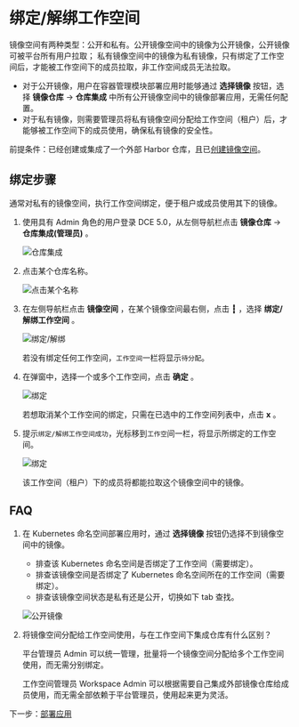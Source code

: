 # 绑定/解绑工作空间

镜像空间有两种类型：公开和私有。公开镜像空间中的镜像为公开镜像，公开镜像可被平台所有用户拉取；
私有镜像空间中的镜像为私有镜像，只有绑定了工作空间后，才能被工作空间下的成员拉取，非工作空间成员无法拉取。

- 对于公开镜像，用户在容器管理模块部署应用时能够通过 __选择镜像__ 按钮，选择 __镜像仓库__ -> __仓库集成__ 中所有公开镜像空间中的镜像部署应用，无需任何配置。
- 对于私有镜像，则需要管理员将私有镜像空间分配给工作空间（租户）后，才能够被工作空间下的成员使用，确保私有镜像的安全性。

前提条件：已经创建或集成了一个外部 Harbor 仓库，且已[创建镜像空间](../integrate-admin/registry-space.md)。

## 绑定步骤

通常对私有的镜像空间，执行工作空间绑定，便于租户或成员使用其下的镜像。

1. 使用具有 Admin 角色的用户登录 DCE 5.0，从左侧导航栏点击 __镜像仓库__ -> __仓库集成(管理员)__ 。

    ![仓库集成](https://docs.daocloud.io/daocloud-docs-images/docs/zh/docs/kangaroo/images/integrated01.png)

1. 点击某个仓库名称。

    ![点击某个名称](https://docs.daocloud.io/daocloud-docs-images/docs/kangaroo/images/managed01.png)

1. 在左侧导航栏点击 __镜像空间__ ，在某个镜像空间最右侧，点击 __┇__ ，选择 __绑定/解绑工作空间__ 。

    ![绑定/解绑](https://docs.daocloud.io/daocloud-docs-images/docs/kangaroo/images/bind00.png)

    若没有绑定任何工作空间，`工作空间`一栏将显示`待分配`。

1. 在弹窗中，选择一个或多个工作空间，点击 __确定__ 。

    ![绑定](https://docs.daocloud.io/daocloud-docs-images/docs/kangaroo/images/bind01.png)

    若想取消某个工作空间的绑定，只需在已选中的工作空间列表中，点击 __x__ 。

1. 提示`绑定/解绑工作空间成功`，光标移到`工作空`间一栏，将显示所绑定的工作空间。

    ![绑定](https://docs.daocloud.io/daocloud-docs-images/docs/kangaroo/images/bind02.png)

    该工作空间（租户）下的成员将都能拉取这个镜像空间中的镜像。

## FAQ

1. 在 Kubernetes 命名空间部署应用时，通过 __选择镜像__ 按钮仍选择不到镜像空间中的镜像。

    - 排查该 Kubernetes 命名空间是否绑定了工作空间（需要绑定）。
    - 排查该镜像空间是否绑定了 Kubernetes 命名空间所在的工作空间（需要绑定）。
    - 排查该镜像空间状态是私有还是公开，切换如下 tab 查找。

    ![公开镜像](https://docs.daocloud.io/daocloud-docs-images/docs/zh/docs/kangaroo/images/publicimage.png)
    
2. 将镜像空间分配给工作空间使用，与在工作空间下集成仓库有什么区别？

    平台管理员 Admin 可以统一管理，批量将一个镜像空间分配给多个工作空间使用，而无需分别绑定。

    工作空间管理员 Workspace Admin 可以根据需要自己集成外部镜像仓库给成员使用，而无需全部依赖于平台管理员，使用起来更为灵活。

下一步：[部署应用](../../amamba/user-guide/wizard/create-app-git.md)